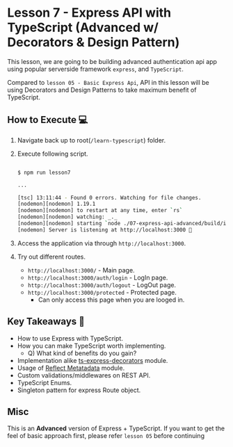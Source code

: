 # Lesson 7 - Express API with TypeScript (Advanced w/ Decorators & Design Pattern)

This lesson, we are going to be building advanced authentication api app using popular serverside framework `express`, and `TypeScript`.

Compared to `lesson 05 - Basic Express Api`, API in this lesson will be using Decorators and Design Patterns to take maximum benefit of TypeScript.

## How to Execute 💻

1. Navigate back up to root(`/learn-typescript`) folder.

1. Execute following script.

   ```bash

   $ npm run lesson7

   ...

   [tsc] 13:11:44 - Found 0 errors. Watching for file changes.
   [nodemon][nodemon] 1.19.1
   [nodemon][nodemon] to restart at any time, enter `rs`
   [nodemon][nodemon] watching: _._
   [nodemon][nodemon] starting `node ./07-express-api-advanced/build/index.js`
   [nodemon] Server is listening at http://localhost:3000 🚀
   ```

1. Access the application via through `http://localhost:3000`.

1. Try out different routes.
    - `http://localhost:3000/` - Main page.
    - `http://localhost:3000/auth/login` - LogIn page.
    - `http://localhost:3000/auth/logout` - LogOut page.
    - `http://localhost:3000/protected` - Protected page.
      - Can only access this page when you are looged in.

## Key Takeaways 🎯

- How to use Express with TypeScript.
- How you can make TypeScript worth implementing.
  - Q) What kind of benefits do you gain?
- Implementation alike [ts-express-decorators](https://www.npmjs.com/package/ts-express-decorators) module.
- Usage of [Reflect Metatadata](https://www.npmjs.com/package/reflect-metadata) module.
- Custom validations/middlewares on REST API.
- TypeScript Enums.
- Singleton pattern for express Route object.

## Misc

This is an **Advanced** version of Express + TypeScript. If you want to get the feel of basic approach first, please refer `lesson 05` before continuing
